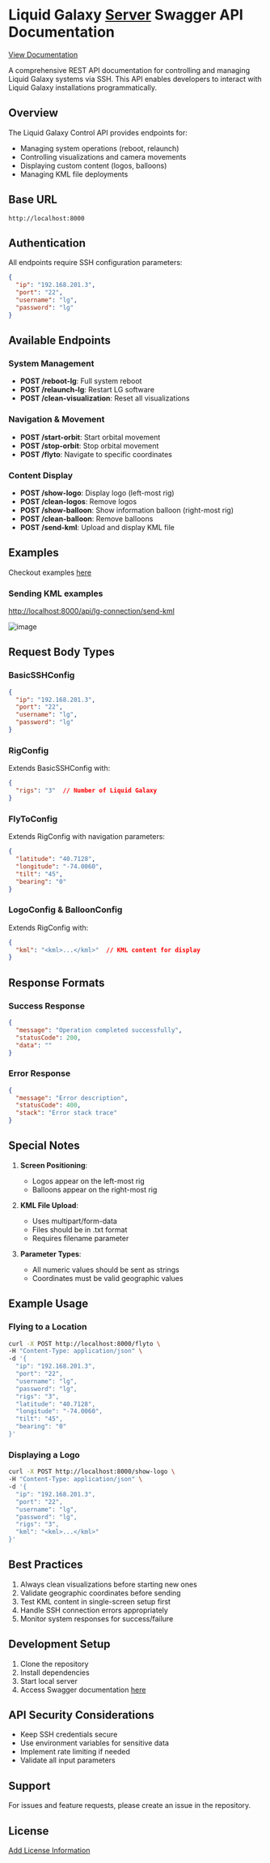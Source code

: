 # Liquid Galaxy [Server](https://github.com/LiquidGalaxyLAB/lg-server) Swagger API Documentation

[View Documentation](https://rohit-554.github.io/LgServerSwaggerApi/)

A comprehensive REST API documentation for controlling and managing Liquid Galaxy systems via SSH. This API enables developers to interact with Liquid Galaxy installations programmatically.

## Overview

The Liquid Galaxy Control API provides endpoints for:

- Managing system operations (reboot, relaunch)
- Controlling visualizations and camera movements
- Displaying custom content (logos, balloons)
- Managing KML file deployments

## Base URL

```
http://localhost:8000
```

## Authentication

All endpoints require SSH configuration parameters:

```json
{
  "ip": "192.168.201.3",
  "port": "22",
  "username": "lg",
  "password": "lg"
}
```

## Available Endpoints

### System Management

- **POST /reboot-lg**: Full system reboot
- **POST /relaunch-lg**: Restart LG software
- **POST /clean-visualization**: Reset all visualizations

### Navigation & Movement

- **POST /start-orbit**: Start orbital movement
- **POST /stop-orbit**: Stop orbital movement
- **POST /flyto**: Navigate to specific coordinates

### Content Display

- **POST /show-logo**: Display logo (left-most rig)
- **POST /clean-logos**: Remove logos
- **POST /show-balloon**: Show information balloon (right-most rig)
- **POST /clean-balloon**: Remove balloons
- **POST /send-kml**: Upload and display KML file

## Examples

Checkout examples [here](https://github.com/Rohit-554/LgServerSwaggerApi/blob/master/examples/examples.txt)

### Sending KML examples
<http://localhost:8000/api/lg-connection/send-kml>

![image](https://github.com/user-attachments/assets/9cf9f467-f2fd-4c08-a5bd-485b11b7bb01)

## Request Body Types

### BasicSSHConfig

```json
{
  "ip": "192.168.201.3",
  "port": "22",
  "username": "lg",
  "password": "lg"
}
```

### RigConfig

Extends BasicSSHConfig with:

```json
{
  "rigs": "3"  // Number of Liquid Galaxy 
}
```

### FlyToConfig

Extends RigConfig with navigation parameters:

```json
{
  "latitude": "40.7128",
  "longitude": "-74.0060",
  "tilt": "45",
  "bearing": "0"
}
```

### LogoConfig & BalloonConfig

Extends RigConfig with:

```json
{
  "kml": "<kml>...</kml>"  // KML content for display
}
```

## Response Formats

### Success Response

```json
{
  "message": "Operation completed successfully",
  "statusCode": 200,
  "data": ""
}
```

### Error Response

```json
{
  "message": "Error description",
  "statusCode": 400,
  "stack": "Error stack trace"
}
```

## Special Notes

1. **Screen Positioning**:
   - Logos appear on the left-most rig
   - Balloons appear on the right-most rig

2. **KML File Upload**:
   - Uses multipart/form-data
   - Files should be in .txt format
   - Requires filename parameter

3. **Parameter Types**:
   - All numeric values should be sent as strings
   - Coordinates must be valid geographic values

## Example Usage

### Flying to a Location

```bash
curl -X POST http://localhost:8000/flyto \
-H "Content-Type: application/json" \
-d '{
  "ip": "192.168.201.3",
  "port": "22",
  "username": "lg",
  "password": "lg",
  "rigs": "3",
  "latitude": "40.7128",
  "longitude": "-74.0060",
  "tilt": "45",
  "bearing": "0"
}'
```

### Displaying a Logo

```bash
curl -X POST http://localhost:8000/show-logo \
-H "Content-Type: application/json" \
-d '{
  "ip": "192.168.201.3",
  "port": "22",
  "username": "lg",
  "password": "lg",
  "rigs": "3",
  "kml": "<kml>...</kml>"
}'
```

## Best Practices

1. Always clean visualizations before starting new ones
2. Validate geographic coordinates before sending
3. Test KML content in single-screen setup first
4. Handle SSH connection errors appropriately
5. Monitor system responses for success/failure

## Development Setup

1. Clone the repository
2. Install dependencies
3. Start local server
4. Access Swagger documentation [here](https://rohit-554.github.io/LgServerSwaggerApi/)

## API Security Considerations

- Keep SSH credentials secure
- Use environment variables for sensitive data
- Implement rate limiting if needed
- Validate all input parameters

## Support

For issues and feature requests, please create an issue in the repository.

## License

[Add License Information](https://github.com/Rohit-554/LgServerSwaggerApi/blob/master/LICENSE)
